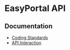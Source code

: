 # EasyPortal API

## Documentation

* [Coding Standards](./Coding-Standards.md)
* [API Interaction](./docs/API-Interaction.md)
